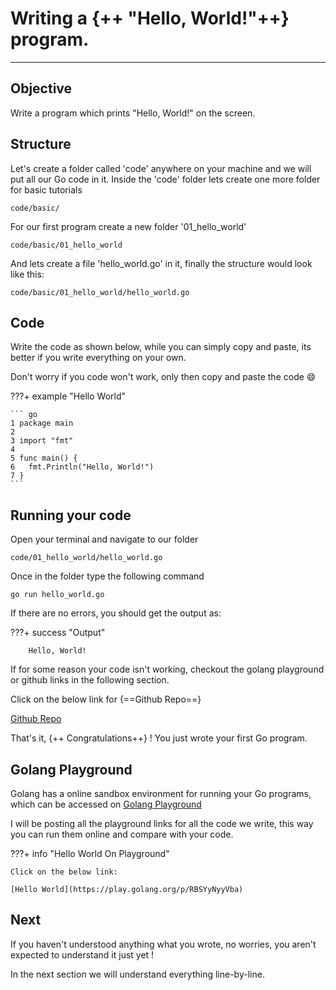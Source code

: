 # Writing a {++ "Hello, World!"++} program.

<hr>

## Objective

Write a program which prints "Hello, World!" on the screen.

## Structure

Let's create a folder called 'code' anywhere on your machine and we will put all our Go code in it.
Inside the 'code' folder lets create one more folder for basic tutorials

    code/basic/

For our first program create a new folder '01_hello_world'

    code/basic/01_hello_world

And lets create a file 'hello_world.go' in it, finally the structure would look like this:

    code/basic/01_hello_world/hello_world.go

## Code

Write the code as shown below, while you can simply copy and paste, its better if you write everything on your own. 

Don't worry if you code won't work, only then copy and paste the code :smile:

???+ example "Hello World"

    ``` go
    1 package main
    2
    3 import "fmt"
    4
    5 func main() {
    6   fmt.Println("Hello, World!")
    7 }
    ```

## Running your code

Open your terminal and navigate to our folder

    code/01_hello_world/hello_world.go

Once in the folder type the following command

    go run hello_world.go

If there are no errors, you should get the output as:

???+ success "Output"

        Hello, World!

If for some reason your code isn't working, checkout the golang playground or github links in the following section.

Click on the below link for {==Github Repo==}

[Github Repo](https://github.com/octallium/golang-handbook/tree/master/code)

That's it, {++ Congratulations++} ! You just wrote your first Go program.

## Golang Playground

Golang has a online sandbox environment for running your Go programs, which can be accessed on [Golang Playground](https://play.golang.org/)

I will be posting all the playground links for all the code we write, this way you can run them online and compare with your code.

???+ info "Hello World On Playground"

    Click on the below link:

    [Hello World](https://play.golang.org/p/RBSYyNyyVba)

## Next

If you haven't understood anything what you wrote, no worries, you aren't expected to understand it just yet !

In the next section we will understand everything line-by-line.